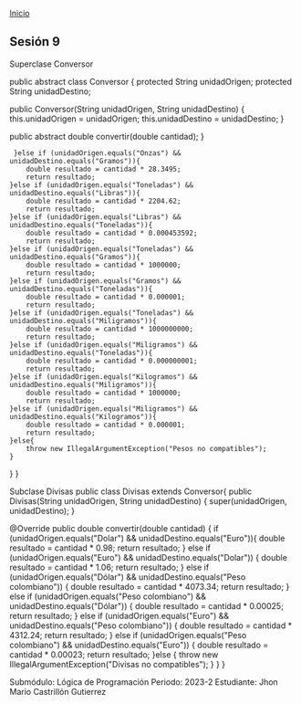 <!-- No borrar o modificar -->
[Inicio](./index.md)

## Sesión 9 


<!-- Su documentación aquí -->

Superclase Conversor

public abstract class Conversor { protected String unidadOrigen; protected String unidadDestino;

public Conversor(String unidadOrigen, String unidadDestino) {
    this.unidadOrigen = unidadOrigen;
    this.unidadDestino = unidadDestino;
}

 public abstract double convertir(double cantidad); }

     }else if (unidadOrigen.equals("Onzas") && unidadDestino.equals("Gramos")){
        double resultado = cantidad * 28.3495;
        return resultado;
    }else if (unidadOrigen.equals("Toneladas") && unidadDestino.equals("Libras")){
        double resultado = cantidad * 2204.62;
        return resultado;
    }else if (unidadOrigen.equals("Libras") && unidadDestino.equals("Toneladas")){
        double resultado = cantidad * 0.000453592;
        return resultado;
    }else if (unidadOrigen.equals("Toneladas") && unidadDestino.equals("Gramos")){
        double resultado = cantidad * 1000000;
        return resultado;
    }else if (unidadOrigen.equals("Gramos") && unidadDestino.equals("Toneladas")){
        double resultado = cantidad * 0.000001;
        return resultado;
    }else if (unidadOrigen.equals("Toneladas") && unidadDestino.equals("Miligramos")){
        double resultado = cantidad * 1000000000;
        return resultado;
    }else if (unidadOrigen.equals("Miligramos") && unidadDestino.equals("Toneladas")){
        double resultado = cantidad * 0.000000001;
        return resultado;
    }else if (unidadOrigen.equals("Kilogramos") && unidadDestino.equals("Miligramos")){
        double resultado = cantidad * 1000000;
        return resultado;
    }else if (unidadOrigen.equals("Miligramos") && unidadDestino.equals("Kilogramos")){
        double resultado = cantidad * 0.000001;
        return resultado;
    }else{
        throw new IllegalArgumentException("Pesos no compatibles");
    }
}
}

Subclase Divisas
public class Divisas extends Conversor{
public Divisas(String unidadOrigen, String unidadDestino) {
    super(unidadOrigen, unidadDestino);
}

@Override
public double convertir(double cantidad) {
   if (unidadOrigen.equals("Dolar") && unidadDestino.equals("Euro")){
        double resultado = cantidad * 0.98;
        return resultado;
    } else if (unidadOrigen.equals("Euro") && unidadDestino.equals("Dolar")) {
        double resultado = cantidad * 1.06;
        return resultado;
    } else if (unidadOrigen.equals("Dólar") && unidadDestino.equals("Peso colombiano")) {
        double resultado = cantidad * 4073.34;
        return resultado;
    } else if (unidadOrigen.equals("Peso colombiano") && unidadDestino.equals("Dólar")) {
        double resultado = cantidad * 0.00025;
        return resultado;
    } else if (unidadOrigen.equals("Euro") && unidadDestino.equals("Peso colombiano")) {
        double resultado = cantidad * 4312.24;
        return resultado;
    } else if (unidadOrigen.equals("Peso colombiano") && unidadDestino.equals("Euro")) {
        double resultado = cantidad * 0.00023;
        return resultado;
    }else {
        throw new IllegalArgumentException("Divisas no compatibles");
    }
}
}

Submódulo: Lógica de Programación Periodo: 2023-2
Estudiante: Jhon Mario Castrillón Gutierrez 




